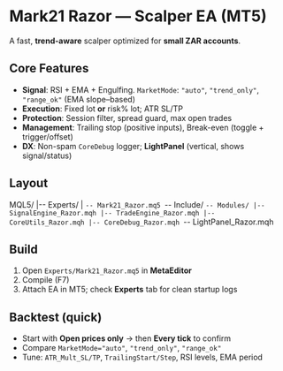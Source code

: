 # Mark21 Razor — Scalper EA (MT5)

A fast, **trend-aware** scalper optimized for **small ZAR accounts**.

## Core Features
- **Signal**: RSI + EMA + Engulfing. `MarketMode`: `"auto"`, `"trend_only"`, `"range_ok"` (EMA slope–based)
- **Execution**: Fixed lot **or** risk% lot; ATR SL/TP
- **Protection**: Session filter, spread guard, max open trades
- **Management**: Trailing stop (positive inputs), Break-even (toggle + trigger/offset)
- **DX**: Non-spam `CoreDebug` logger; **LightPanel** (vertical, shows signal/status)

## Layout

MQL5/
|-- Experts/
|   `-- Mark21_Razor.mq5
`-- Include/
    `-- Modules/
        |-- SignalEngine_Razor.mqh
        |-- TradeEngine_Razor.mqh
        |-- CoreUtils_Razor.mqh
        |-- CoreDebug_Razor.mqh
        `-- LightPanel_Razor.mqh

## Build
1. Open `Experts/Mark21_Razor.mq5` in **MetaEditor**
2. Compile (F7)
3. Attach EA in MT5; check **Experts** tab for clean startup logs

## Backtest (quick)
- Start with **Open prices only** → then **Every tick** to confirm
- Compare `MarketMode="auto"`, `"trend_only"`, `"range_ok"`
- Tune: `ATR_Mult_SL/TP`, `TrailingStart/Step`, RSI levels, EMA period

